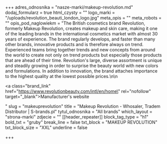 +++
adres_odnosnika = "nasze-marki/makeup-revolution.md"
dodaj_formularz = true
html_czysty = ""
logo_marki = "/uploads/revolution_beauti_london_logo.jpg"
meta_opis = ""
meta_robots = ""
opis_pod_naglowiekm = "The British cosmetics brand Revolution, formerly Makeup Revolution, creates makeup and skin care, making it one of the leading brands in the international cosmetics market with almost 30 years of experience. The brand regularly develops, and faster than many other brands, innovative products and is therefore always on trend. Experienced teams bring together trends and new concepts from around the world to create not only on trend products but especially those products that are ahead of their time. Revolution's large, diverse assortment is unique and steadily growing in order to surprise the beauty world with new colors and formulations. In addition to innovation, the brand attaches importance to the highest quality at the lowest possible prices.\n\n    <p><a class=\"brand_link\" href=\"https://www.revolutionbeauty.com/intl/en/home\" rel=\"nofollow\" target=\"_blank\">Manufacturer's website</a></p>"
slug = "makeuprevolution"
title = "Makeup Revolution - Whosaler, Tradem Distributor | S-brands.pl"
tytul_odnosnika = "All brands"
which_layout = "strona-marki"
zdjecie = ""
[[header_repeater]]
block_tag_type = "h1"
bold_txt = "gruby"
break_line = false
txt_block = "MAKEUP REVOLUTION"
txt_block_size = "XXL"
underline = false

+++
